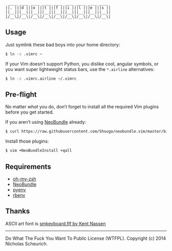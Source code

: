 ```
 ____ ____ ____ ____ ____ ____ ____ ____ ____ 
||. |||d |||o |||t |||f |||i |||l |||e |||s ||
||__|||__|||__|||__|||__|||__|||__|||__|||__||
|/__\|/__\|/__\|/__\|/__\|/__\|/__\|/__\|/__\|
```

Usage
-----
Just symlink these bad boys into your home directory:

```bash
$ ln -s .vimrc ~
```

If your Vim doesn’t support Python, you dislike cool, angular symbols, or you want super lightweight status bars, use the `*.airline` alternatives:

```bash
$ ln -s .vimrc.airline ~/.vimrc
```

Pre-flight
---------
No matter *what* you do, don’t forget to install all the required Vim plugins before you get started.

If you aren’t using [NeoBundle](https://github.com/Shougo/neobundle.vim) already:

```bash
$ curl https://raw.githubusercontent.com/Shougo/neobundle.vim/master/bin/install.sh | sh
```

Install those plugins:

```bash
$ vim +NeoBundleInstall +qall
```

Requirements
------------
- [oh-my-zsh](https://github.com/robbyrussell/oh-my-zsh)
- [NeoBundle](https://github.com/Shougo/neobundle.vim)
- [pyenv](https://github.com/yyuu/pyenv)
- [rbenv](https://github.com/sstephenson/rbenv)

Thanks
------
ASCII art font is [smkeyboard.flf by Kent Nassen](http://www.forkable.eu/utils/fonts/figlet/smkeyboard.flf)

---

Do What The Fuck You Want To Public License (WTFPL). Copyright (c) 2014 Nicholas Scheurich.
